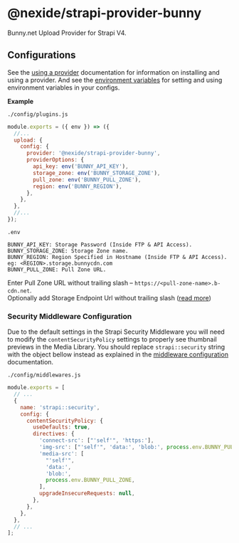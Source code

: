 # @nexide/strapi-provider-bunny

Bunny.net Upload Provider for Strapi V4.

## Configurations

See the [using a provider](https://strapi.io/documentation/developer-docs/latest/development/plugins/upload.html#using-a-provider) documentation for information on installing and using a provider. And see the [environment variables](https://strapi.io/documentation/developer-docs/latest/setup-deployment-guides/configurations.html#environment-variables) for setting and using environment variables in your configs.

**Example**

`./config/plugins.js`

```js
module.exports = ({ env }) => ({
  //...
  upload: {
    config: {
      provider: '@nexide/strapi-provider-bunny',
      providerOptions: {
        api_key: env('BUNNY_API_KEY'),
        storage_zone: env('BUNNY_STORAGE_ZONE'),
        pull_zone: env('BUNNY_PULL_ZONE'),
        region: env('BUNNY_REGION'),
      },
    },
  },
  //...
});
```

`.env`

```
BUNNY_API_KEY: Storage Password (Inside FTP & API Access).
BUNNY_STORAGE_ZONE: Storage Zone name.
BUNNY_REGION: Region Specified in Hostname (Inside FTP & API Access). eg: <REGION>.storage.bunnycdn.com
BUNNY_PULL_ZONE: Pull Zone URL.
```

Enter Pull Zone URL without trailing slash – `https://<pull-zone-name>.b-cdn.net`.\
Optionally add Storage Endpoint Url without trailing slash ([read more](https://docs.bunny.net/reference/storage-api#storage-endpoints))

### Security Middleware Configuration

Due to the default settings in the Strapi Security Middleware you will need to modify the `contentSecurityPolicy` settings to properly see thumbnail previews in the Media Library. You should replace `strapi::security` string with the object bellow instead as explained in the [middleware configuration](https://docs.strapi.io/developer-docs/latest/setup-deployment-guides/configurations/required/middlewares.html#loading-order) documentation.

`./config/middlewares.js`

```js
module.exports = [
  // ...
  {
    name: 'strapi::security',
    config: {
      contentSecurityPolicy: {
        useDefaults: true,
        directives: {
          'connect-src': ["'self'", 'https:'],
          'img-src': ["'self'", 'data:', 'blob:', process.env.BUNNY_PULL_ZONE],
          'media-src': [
            "'self'",
            'data:',
            'blob:',
            process.env.BUNNY_PULL_ZONE,
          ],
          upgradeInsecureRequests: null,
        },
      },
    },
  },
  // ...
];
```
